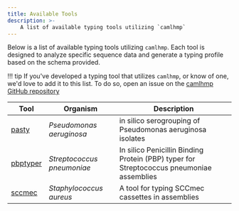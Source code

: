 ```yaml
---
title: Available Tools
description: >-
    A list of available typing tools utilizing `camlhmp`
---
```


Below is a list of available typing tools utilizing `camlhmp`. Each tool is designed to
analyze specific sequence data and generate a typing profile based on the schema provided.

!!! tip
    If you've developed a typing tool that utilizes `camlhmp`, or know of one, we'd love to
    add it to this list. To do so, open an issue on the
    [camlhmp GitHub repository](https://github.com/rpetit3/camlhmp/issues)

| Tool | Organism | Description |
|------|----------|-------------|
| [pasty](https://github.com/rpetit3/pasty) | _Pseudomonas aeruginosa_ | in silico serogrouping of Pseudomonas aeruginosa isolates |
| [pbptyper](https://github.com/rpetit3/pbptyper) | _Streptococcus pneumoniae_ | In silico Penicillin Binding Protein (PBP) typer for Streptococcus pneumoniae assemblies |
| [sccmec](https://github.com/rpetit3/sccmec) | _Staphylococcus aureus_ | A tool for typing SCCmec cassettes in assemblies|
